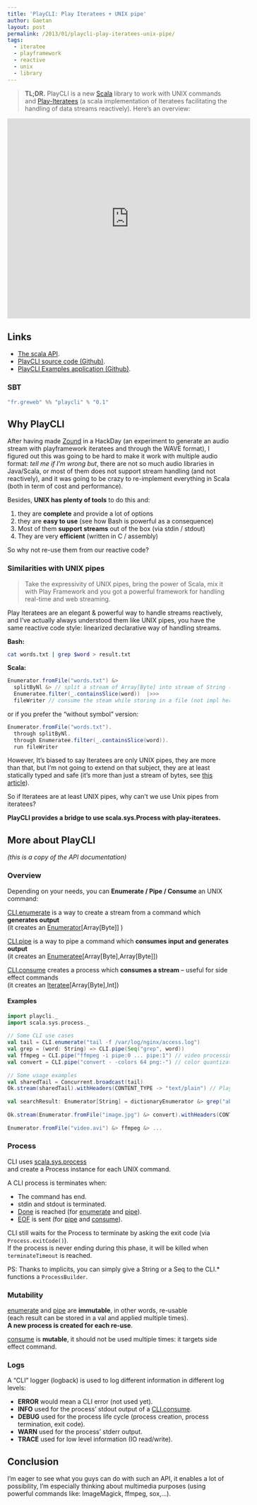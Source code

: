 ```yaml
---
title: 'PlayCLI: Play Iteratees + UNIX pipe'
author: Gaetan
layout: post
permalink: /2013/01/playcli-play-iteratees-unix-pipe/
tags:
  - iteratee
  - playframework
  - reactive
  - unix
  - library
---
```


 [1]: http://scala-lang.org
 [2]: http://www.playframework.org/documentation/2.0/Iteratees
 [3]: http://gre.github.io/playCLI-examples/api
 [4]: http://github.com/gre/playCLI
 [5]: http://github.com/gre/playCLI-examples
 [6]: /2012/08/zound-a-playframework-2-audio-streaming-experiment-using-iteratees/
 [7]: http://mandubian.com/2012/08/27/understanding-play2-iteratees-for-normal-humans/
 [8]: http://gre.github.io/playCLI-examples/api/#enumerate(command:scala.sys.process.ProcessBuilder,chunkSize:Int,terminateTimeout:Long)(implicitec:scala.concurrent.ExecutionContext):play.api.libs.iteratee.Enumerator[Array[Byte]]
 [9]: http://www.playframework.org/documentation/api/2.1-RC1/scala/index.html#play.api.libs.iteratee.Enumerator
 [10]: http://gre.github.io/playCLI-examples/api/#pipe(command:scala.sys.process.ProcessBuilder,chunkSize:Int,terminateTimeout:Long)(implicitec:scala.concurrent.ExecutionContext):play.api.libs.iteratee.Enumeratee[Array[Byte],Array[Byte]]
 [11]: http://www.playframework.org/documentation/api/2.1-RC1/scala/index.html#play.api.libs.iteratee.Enumeratee

 [12]: http://gre.github.io/playCLI-examples/api/#consume(command:scala.sys.process.ProcessBuilder,terminateTimeout:Long)(implicitec:scala.concurrent.ExecutionContext):play.api.libs.iteratee.Iteratee[Array[Byte],Int]
 [13]: http://www.playframework.org/documentation/api/2.1-RC1/scala/index.html#play.api.libs.iteratee.Iteratee
 [14]: http://www.scala-lang.org/api/current/index.html#scala.sys.process.package
 [15]: http://www.playframework.org/documentation/api/2.1-RC1/scala/index.html#play.api.libs.iteratee.Done$
 [16]: #pipe(command:scala.sys.process.ProcessBuilder,chunkSize:Int,terminateTimeout:Long)(implicitec:scala.concurrent.ExecutionContext):play.api.libs.iteratee.Enumeratee[Array[Byte],Array[Byte]]
 [17]: http://www.playframework.org/documentation/api/2.1-RC1/scala/index.html#play.api.libs.iteratee.Input$$EOF$


> **TL;DR.** PlayCLI is a new [Scala][1] library to work with UNIX commands and [Play-Iteratees][2] (a scala implementation of Iteratees facilitating the handling of data streams reactively). Here’s an overview:

<iframe src="http://gre.github.io/playCLI-examples/embedder.html#index.html" frameborder="0" width="550" height="452"></iframe>

## Links

*   [The scala API][3].
*   [PlayCLI source code (Github)][4].
*   [PlayCLI Examples application (Github)][5].

### SBT

```scala
"fr.greweb" %% "playcli" % "0.1"
```

<!-- more -->

## Why PlayCLI

After having made [Zound][6] in a HackDay (an experiment to generate an audio stream with playframework iteratees and through the WAVE format), I figured out this was going to be hard to make it work with multiple audio format: *tell me if I’m wrong but*, there are not so much audio libraries in Java/Scala, or most of them does not support stream handling (and not reactively), and it was going to be crazy to re-implement everything in Scala (both in term of cost and performance).

Besides, **UNIX has plenty of tools** to do this and:

1.  they are **complete** and provide a lot of options
2.  they are **easy to use** (see how Bash is powerful as a consequence)
3.  Most of them **support streams** out of the box (via stdin / stdout)
4.  They are very **efficient** (written in C / assembly)

So why not re-use them from our reactive code?

### Similarities with UNIX pipes

> Take the expressivity of UNIX pipes, bring the power of Scala, mix it with Play Framework and you got a powerful framework for handling real-time and web streaming.

Play Iteratees are an elegant & powerful way to handle streams reactively, and I’ve actually always understood them like UNIX pipes, you have the same reactive code style: linearized declarative way of handling streams.

**Bash:**

```bash
cat words.txt | grep $word > result.txt
```

**Scala:**

```scala
Enumerator.fromFile("words.txt") &>   
  splitByNl &> // split a stream of Array[Byte] into stream of String (not impl here)  
  Enumeratee.filter(_.containsSlice(word))  |>>>   
  fileWriter // consume the steam while storing in a file (not impl here)
```

or if you prefer the “without symbol” version:

```scala
Enumerator.fromFile("words.txt").  
  through splitByNl.  
  through Enumeratee.filter(_.containsSlice(word)).  
  run fileWriter
```

However, It’s biased to say Iteratees are only UNIX pipes, they are more than that, but I’m not going to extend on that subject, they are at least statically typed and safe (it’s more than just a stream of bytes, see [this article][7]).

So if Iteratees are at least UNIX pipes, why can’t we use Unix pipes from iteratees?

**PlayCLI provides a bridge to use scala.sys.Process with play-iteratees.**

## More about PlayCLI

*(this is a copy of the API documentation)*

### Overview

Depending on your needs, you can **Enumerate / Pipe / Consume** an UNIX command:

[CLI.enumerate][8] is a way to create a stream from a command which **generates output**  
(it creates an [Enumerator][9][Array[Byte]] )

[CLI.pipe][10] is a way to pipe a command which **consumes input and generates output**  
(it creates an [Enumeratee][11][Array[Byte],Array[Byte]])

[CLI.consume][12] creates a process which **consumes a stream** – useful for side effect commands  
(it creates an [Iteratee][13][Array[Byte],Int])


#### Examples

```scala
import playcli._  
import scala.sys.process._  
  
// Some CLI use cases  
val tail = CLI.enumerate("tail -f /var/log/nginx/access.log")  
val grep = (word: String) => CLI.pipe(Seq("grep", word))  
val ffmpeg = CLI.pipe("ffmpeg -i pipe:0 ... pipe:1") // video processing  
val convert = CLI.pipe("convert - -colors 64 png:-") // color quantization  
  
// Some usage examples  
val sharedTail = Concurrent.broadcast(tail)  
Ok.stream(sharedTail).withHeaders(CONTENT_TYPE -> "text/plain") // Play framework  
  
val searchResult: Enumerator[String] = dictionaryEnumerator &> grep("able") &> aStringChunker  
  
Ok.stream(Enumerator.fromFile("image.jpg") &> convert).withHeaders(CONTENT_TYPE -> "image/png")  
  
Enumerator.fromFile("video.avi") &> ffmpeg &> ...
```

### Process

CLI uses [scala.sys.process][14]  
and create a Process instance for each UNIX command.

A CLI process is terminates when:

*   The command has end.
*   stdin and stdout is terminated.
*   [Done][15] is reached (for [enumerate][8] and [pipe][16]).
*   [EOF][17] is sent (for [pipe][10] and [consume][12]).

CLI still waits for the Process to terminate by asking the exit code (via `Process.exitCode()`).  
If the process is never ending during this phase, it will be killed when `terminateTimeout` is reached.

PS: Thanks to implicits, you can simply give a String or a Seq to the CLI.* functions a `ProcessBuilder`.

### Mutability

[enumerate][8] and [pipe][10] are **immutable**, in other words, re-usable  
(each result can be stored in a val and applied multiple times).  
**A new process is created for each re-use**.

[consume][12] is **mutable**, it should not be used multiple times: it targets side effect command.

### Logs

A “CLI” logger (logback) is used to log different information in different log levels:

*   **ERROR** would mean a CLI error (not used yet).
*   **INFO** used for the process’ stdout output of a [CLI.consume][12].
*   **DEBUG** used for the process life cycle (process creation, process termination, exit code).
*   **WARN** used for the process’ stderr output.
*   **TRACE** used for low level information (IO read/write). 

## Conclusion

I’m eager to see what you guys can do with such an API, it enables a lot of possibility, I’m especially thinking about multimedia purposes (using powerful commands like: ImageMagick, ffmpeg, sox,…).
